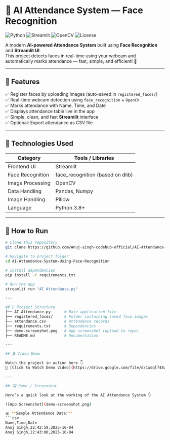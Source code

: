 # 🤖 AI Attendance System — Face Recognition  
![Python](https://img.shields.io/badge/Python-3.8+-blue.svg)
![Streamlit](https://img.shields.io/badge/Framework-Streamlit-ff4b4b.svg)
![OpenCV](https://img.shields.io/badge/OpenCV-Image%20Processing-green.svg)
![License](https://img.shields.io/badge/License-MIT-yellow.svg)

A modern **AI-powered Attendance System** built using **Face Recognition** and **Streamlit UI**.  
This project detects faces in real-time using your webcam and automatically marks attendance — fast, simple, and efficient! 🚀

---

## 🌟 Features
✅ Register faces by uploading images (auto-saved in `registered_faces/`)  
✅ Real-time webcam detection using `face_recognition` + `OpenCV`  
✅ Marks attendance with Name, Time, and Date  
✅ Displays attendance table live in the app  
✅ Simple, clean, and fast **Streamlit** interface  
✅ Optional: Export attendance as CSV file  

---

## 🧰 Technologies Used
| Category | Tools / Libraries |
|-----------|-------------------|
| Frontend UI | Streamlit |
| Face Recognition | face_recognition (based on dlib) |
| Image Processing | OpenCV |
| Data Handling | Pandas, Numpy |
| Image Handling | Pillow |
| Language | Python 3.8+ |

---

## 🧭 How to Run

```bash
# Clone this repository
git clone https://github.com/Anuj-singh-codehub-official/AI-Attendance-System-Using-Face-Recognition.git

# Navigate to project folder
cd AI-Attendance-System-Using-Face-Recognition

# Install dependencies
pip install -r requirements.txt

# Run the app
streamlit run "AI Attendance.py"

---

## 📁 Project Structure
├── AI Attendance.py      # Main application file
├── registered_faces/     # Folder containing saved face images
├── attendance.csv        # Attendance records
├── requirements.txt      # Dependencies
├── demo-screenshot.png   # App screenshot (upload to repo)
├── README.md             # Documentation

---

## 🎬 Video Demo

Watch the project in action here 👇  
🎥 [Click to Watch Demo Video](https://drive.google.com/file/d/1xdqlf48wyvGA5n2H6wLhF3fLGuvgA6Em/view?usp=drive_link)

---

## 🖼️ Demo / Screenshot

Here’s a quick look at the working of the AI Attendance System 👇  

![App Screenshot](demo-screenshot.png)

📊 **Sample Attendance Data:**
```csv
Name,Time,Date  
Anuj Singh,22:42:59,2025-10-04  
Anuj Singh,22:43:00,2025-10-04  

